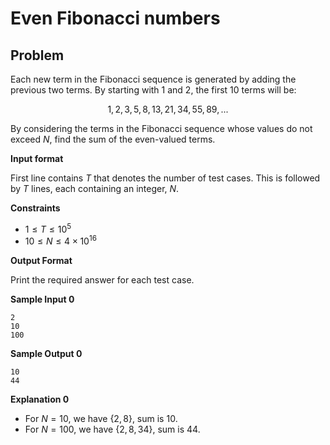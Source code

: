 # Even Fibonacci numbers

## Problem

Each new term in the Fibonacci sequence is generated by adding the previous two terms. By starting with $1$ and $2$, the first $10$ terms will be:

$$ 1, 2, 3, 5, 8, 13, 21, 34, 55, 89, ... $$

By considering the terms in the Fibonacci sequence whose values do not exceed $N$, find the sum of the even-valued terms.

**Input format**

First line contains $T$ that denotes the number of test cases. This is followed by $T$ lines, each containing an integer, $N$.

**Constraints**

- $1 \leq T \leq 10^5$
- $10 \leq N \leq 4 \times 10^{16}$

**Output Format**

Print the required answer for each test case.

**Sample Input 0**
```
2
10
100
```

**Sample Output 0**
```
10
44
```

**Explanation 0**

- For $N = 10$, we have $\{2, 8\}$, sum is $10$.
- For $N = 100$, we have $\{2, 8, 34\}$, sum is $44$.